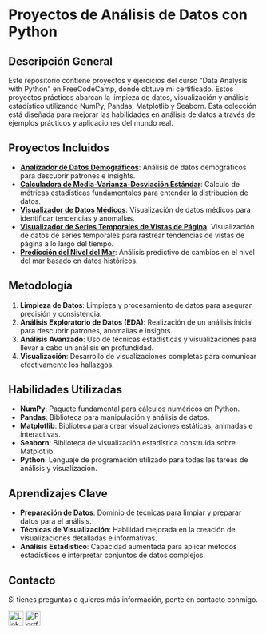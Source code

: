 # Proyectos de Análisis de Datos con Python

## Descripción General
Este repositorio contiene proyectos y ejercicios del curso "Data Analysis with Python" en FreeCodeCamp, donde obtuve mi certificado. Estos proyectos prácticos abarcan la limpieza de datos, visualización y análisis estadístico utilizando NumPy, Pandas, Matplotlib y Seaborn. Esta colección está diseñada para mejorar las habilidades en análisis de datos a través de ejemplos prácticos y aplicaciones del mundo real.

## Proyectos Incluidos
- **[Analizador de Datos Demográficos](https://github.com/jeanpaulomv/freecodecamp-data-analysis-with-python-projects/tree/1aaae1d5ff5e48d9013ed5969c494fc0f574059e/Demographic%20Data%20Analyzer)**: Análisis de datos demográficos para descubrir patrones e insights.
- **[Calculadora de Media-Varianza-Desviación Estándar](https://github.com/jeanpaulomv/freecodecamp-data-analysis-with-python-projects/tree/de59ba40cafedffa03ce4b93ecb6258e16f4070d/Mean-Variance-Standard%20Deviation%20Calculator)**: Cálculo de métricas estadísticas fundamentales para entender la distribución de datos.
- **[Visualizador de Datos Médicos](https://github.com/jeanpaulomv/freecodecamp-data-analysis-with-python-projects/tree/de59ba40cafedffa03ce4b93ecb6258e16f4070d/Medical%20Data%20Visualizer)**: Visualización de datos médicos para identificar tendencias y anomalías.
- **[Visualizador de Series Temporales de Vistas de Página](https://github.com/jeanpaulomv/freecodecamp-data-analysis-with-python-projects/tree/de59ba40cafedffa03ce4b93ecb6258e16f4070d/Page%20View%20Time%20Series%20Visualizer)**: Visualización de datos de series temporales para rastrear tendencias de vistas de página a lo largo del tiempo.
- **[Predicción del Nivel del Mar](https://github.com/jeanpaulomv/freecodecamp-data-analysis-with-python-projects/tree/de59ba40cafedffa03ce4b93ecb6258e16f4070d/Sea%20Level%20Predictor)**: Análisis predictivo de cambios en el nivel del mar basado en datos históricos.

## Metodología
1. **Limpieza de Datos**: Limpieza y procesamiento de datos para asegurar precisión y consistencia.
2. **Análisis Exploratorio de Datos (EDA)**: Realización de un análisis inicial para descubrir patrones, anomalías e insights.
3. **Análisis Avanzado**: Uso de técnicas estadísticas y visualizaciones para llevar a cabo un análisis en profundidad.
4. **Visualización**: Desarrollo de visualizaciones completas para comunicar efectivamente los hallazgos.

## Habilidades Utilizadas
- **NumPy**: Paquete fundamental para cálculos numéricos en Python.
- **Pandas**: Biblioteca para manipulación y análisis de datos.
- **Matplotlib**: Biblioteca para crear visualizaciones estáticas, animadas e interactivas.
- **Seaborn**: Biblioteca de visualización estadística construida sobre Matplotlib.
- **Python**: Lenguaje de programación utilizado para todas las tareas de análisis y visualización.

## Aprendizajes Clave
- **Preparación de Datos**: Dominio de técnicas para limpiar y preparar datos para el análisis.
- **Técnicas de Visualización**: Habilidad mejorada en la creación de visualizaciones detalladas e informativas.
- **Análisis Estadístico**: Capacidad aumentada para aplicar métodos estadísticos e interpretar conjuntos de datos complejos.

## Contacto
Si tienes preguntas o quieres más información, ponte en contacto conmigo.

<a href="https://www.linkedin.com/in/jeanpaulomv/"><img src="https://img.shields.io/badge/jeanpaulomv-0077B5?style=for-the-badge&logo=linkedin&logoColor=white" alt="LinkedIn" height="30"></a>
<a href="https://www.datascienceportfol.io/jeanpaulomv"><img src="https://img.shields.io/badge/Portfolio-255E63?style=for-the-badge&logo=About.me&logoColor=white" alt="Portfolio" height="30"></a>
